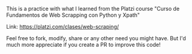 This is a practice with what I learned from the Platzi course "Curso de Fundamentos de Web Scrapping con Python y Xpath"

Link: https://platzi.com/clases/web-scraping/

Feel free to fork, modify, share or any other need you might have. But I'd much more appreciate if you create a PR to improve this code!